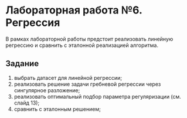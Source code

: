 # Лабораторная работа №6. Регрессия

В рамках лабораторной работы предстоит реализовать линейную регрессию и сравнить с эталонной реализацией алгоритма.

## Задание

1. выбрать датасет для линейной регрессии;
2. реализовать решение задачи гребневой регрессии через сингулярное разложение;
3. реализовать оптимальный подбор параметра регуляризации (см. слайд 13);
4. сравнить с эталонным решением;